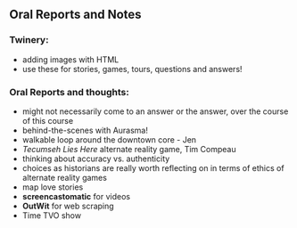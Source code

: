 ## Oral Reports and Notes 

### Twinery:
- adding images with HTML
- use these for stories, games, tours, questions and answers! 

### Oral Reports and thoughts:
- might not necessarily come to an answer or the answer, over the course of this course
- behind-the-scenes with Aurasma! 
- walkable loop around the downtown core - Jen 
- _Tecumseh Lies Here_ alternate reality game, Tim Compeau
- thinking about accuracy vs. authenticity
- choices as historians are really worth reflecting on in terms of ethics of alternate reality games
- map love stories
- **screencastomatic** for videos 
- **OutWit** for web scraping
- Time TVO show

